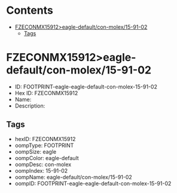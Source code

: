 



Contents
========

* [FZECONMX15912>eagle-default/con-molex/15-91-02](#fzeconmx15912eagle-defaultcon-molex15-91-02)
	* [Tags](#tags)

# FZECONMX15912>eagle-default/con-molex/15-91-02

- ID: FOOTPRINT-eagle-eagle-default-con-molex-15-91-02
- Hex ID: FZECONMX15912
- Name: 
- Description: 

## Tags

- hexID: FZECONMX15912
- oompType: FOOTPRINT
- oompSize: eagle
- oompColor: eagle-default
- oompDesc: con-molex
- oompIndex: 15-91-02
- oompName: eagle-default/con-molex/15-91-02
- oompID: FOOTPRINT-eagle-eagle-default-con-molex-15-91-02
